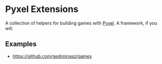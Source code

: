 # Pyxel Extensions

A collection of helpers for building games with [Pyxel](https://github.com/kitao/pyxel). A framework, if you will.

## Examples

* https://github.com/gediminasz/games
